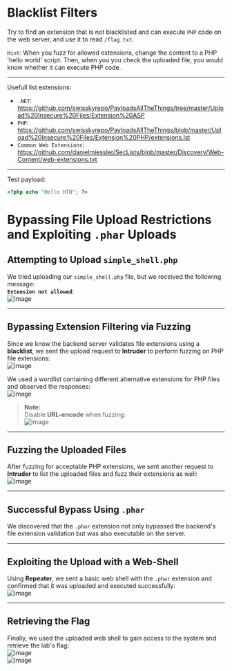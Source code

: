 # Blacklist Filters

Try to find an extension that is not blacklisted and can execute `PHP` code on the web server, and use it to read `/flag.txt`.

`Hint`: When you fuzz for allowed extensions, change the content to a PHP 'hello world' script. 
Then, when you you check the uploaded file, you would know whether it can execute PHP code.

---

Usefull list extensions:
- `.NET`: https://github.com/swisskyrepo/PayloadsAllTheThings/tree/master/Upload%20Insecure%20Files/Extension%20ASP
- `PHP`: https://github.com/swisskyrepo/PayloadsAllTheThings/blob/master/Upload%20Insecure%20Files/Extension%20PHP/extensions.lst
- `Common Web Extensions`: https://github.com/danielmiessler/SecLists/blob/master/Discovery/Web-Content/web-extensions.txt
---

Test payload:
```php
<?php echo "Hello HTB"; ?>
```

# Bypassing File Upload Restrictions and Exploiting `.phar` Uploads

## Attempting to Upload `simple_shell.php`

We tried uploading our `simple_shell.php` file, but we received the following message:  
**`Extension not allowed`**:  
![image](https://github.com/user-attachments/assets/5ab1a8d7-8ab1-456c-8871-187787b109a9)

---

## Bypassing Extension Filtering via Fuzzing

Since we know the backend server validates file extensions using a **blacklist**, we sent the upload request to **Intruder** to perform fuzzing on PHP file extensions:  
![image](https://github.com/user-attachments/assets/978b6062-4a3f-474a-b69c-80752d5626dd)

We used a wordlist containing different alternative extensions for PHP files and observed the responses:  
![image](https://github.com/user-attachments/assets/9baf9d38-b358-405e-bce4-6b744e128aed)

> **Note:**  
> Disable **URL-encode** when fuzzing:  
> ![image](https://github.com/user-attachments/assets/ab4e5b4b-8789-404a-aa96-d70dd56c93c6)

---

## Fuzzing the Uploaded Files

After fuzzing for acceptable PHP extensions, we sent another request to **Intruder** to list the uploaded files and fuzz their extensions as well:  
![image](https://github.com/user-attachments/assets/289c24ab-7736-42b1-bc3b-a252bc01db98)

---

## Successful Bypass Using `.phar`

We discovered that the `.phar` extension not only bypassed the backend's file extension validation but was also executable on the server.

---

## Exploiting the Upload with a Web-Shell

Using **Repeater**, we sent a basic web shell with the `.phar` extension and confirmed that it was uploaded and executed successfully:  
![image](https://github.com/user-attachments/assets/2df96831-5fef-44c9-ba63-c002d543ac9a)

---

## Retrieving the Flag

Finally, we used the uploaded web shell to gain access to the system and retrieve the lab's flag:  
![image](https://github.com/user-attachments/assets/c3dac860-4261-4135-8960-70378b9a9a25)  
![image](https://github.com/user-attachments/assets/fb590d39-028f-4b89-9f80-7f8fe5be6a6b)







